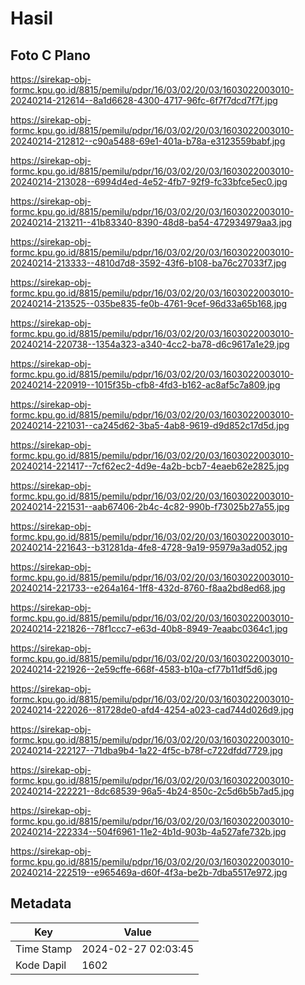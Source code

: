 # Hasil

## Foto C Plano

https://sirekap-obj-formc.kpu.go.id/8815/pemilu/pdpr/16/03/02/20/03/1603022003010-20240214-212614--8a1d6628-4300-4717-96fc-6f7f7dcd7f7f.jpg

https://sirekap-obj-formc.kpu.go.id/8815/pemilu/pdpr/16/03/02/20/03/1603022003010-20240214-212812--c90a5488-69e1-401a-b78a-e3123559babf.jpg

https://sirekap-obj-formc.kpu.go.id/8815/pemilu/pdpr/16/03/02/20/03/1603022003010-20240214-213028--6994d4ed-4e52-4fb7-92f9-fc33bfce5ec0.jpg

https://sirekap-obj-formc.kpu.go.id/8815/pemilu/pdpr/16/03/02/20/03/1603022003010-20240214-213211--41b83340-8390-48d8-ba54-472934979aa3.jpg

https://sirekap-obj-formc.kpu.go.id/8815/pemilu/pdpr/16/03/02/20/03/1603022003010-20240214-213333--4810d7d8-3592-43f6-b108-ba76c27033f7.jpg

https://sirekap-obj-formc.kpu.go.id/8815/pemilu/pdpr/16/03/02/20/03/1603022003010-20240214-213525--035be835-fe0b-4761-9cef-96d33a65b168.jpg

https://sirekap-obj-formc.kpu.go.id/8815/pemilu/pdpr/16/03/02/20/03/1603022003010-20240214-220738--1354a323-a340-4cc2-ba78-d6c9617a1e29.jpg

https://sirekap-obj-formc.kpu.go.id/8815/pemilu/pdpr/16/03/02/20/03/1603022003010-20240214-220919--1015f35b-cfb8-4fd3-b162-ac8af5c7a809.jpg

https://sirekap-obj-formc.kpu.go.id/8815/pemilu/pdpr/16/03/02/20/03/1603022003010-20240214-221031--ca245d62-3ba5-4ab8-9619-d9d852c17d5d.jpg

https://sirekap-obj-formc.kpu.go.id/8815/pemilu/pdpr/16/03/02/20/03/1603022003010-20240214-221417--7cf62ec2-4d9e-4a2b-bcb7-4eaeb62e2825.jpg

https://sirekap-obj-formc.kpu.go.id/8815/pemilu/pdpr/16/03/02/20/03/1603022003010-20240214-221531--aab67406-2b4c-4c82-990b-f73025b27a55.jpg

https://sirekap-obj-formc.kpu.go.id/8815/pemilu/pdpr/16/03/02/20/03/1603022003010-20240214-221643--b31281da-4fe8-4728-9a19-95979a3ad052.jpg

https://sirekap-obj-formc.kpu.go.id/8815/pemilu/pdpr/16/03/02/20/03/1603022003010-20240214-221733--e264a164-1ff8-432d-8760-f8aa2bd8ed68.jpg

https://sirekap-obj-formc.kpu.go.id/8815/pemilu/pdpr/16/03/02/20/03/1603022003010-20240214-221826--78f1ccc7-e63d-40b8-8949-7eaabc0364c1.jpg

https://sirekap-obj-formc.kpu.go.id/8815/pemilu/pdpr/16/03/02/20/03/1603022003010-20240214-221926--2e59cffe-668f-4583-b10a-cf77b11df5d6.jpg

https://sirekap-obj-formc.kpu.go.id/8815/pemilu/pdpr/16/03/02/20/03/1603022003010-20240214-222026--81728de0-afd4-4254-a023-cad744d026d9.jpg

https://sirekap-obj-formc.kpu.go.id/8815/pemilu/pdpr/16/03/02/20/03/1603022003010-20240214-222127--71dba9b4-1a22-4f5c-b78f-c722dfdd7729.jpg

https://sirekap-obj-formc.kpu.go.id/8815/pemilu/pdpr/16/03/02/20/03/1603022003010-20240214-222221--8dc68539-96a5-4b24-850c-2c5d6b5b7ad5.jpg

https://sirekap-obj-formc.kpu.go.id/8815/pemilu/pdpr/16/03/02/20/03/1603022003010-20240214-222334--504f6961-11e2-4b1d-903b-4a527afe732b.jpg

https://sirekap-obj-formc.kpu.go.id/8815/pemilu/pdpr/16/03/02/20/03/1603022003010-20240214-222519--e965469a-d60f-4f3a-be2b-7dba5517e972.jpg


## Metadata

| Key        | Value               |
| ---------- | ------------------- |
| Time Stamp | 2024-02-27 02:03:45 |
| Kode Dapil | 1602                |



